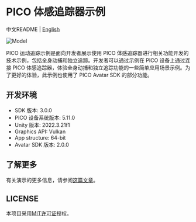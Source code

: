 # PICO 体感追踪器示例

中文README | [English](./README.md)

![Model](https://github.com/Pico-Developer/PICOMotionTrackerSample-Unity/blob/main/pico-motion-tracker-sample.jpg)

PICO 运动追踪示例是面向开发者展示使用 PICO 体感追踪器进行相关功能开发的技术示例，包括全身动捕和独立追踪。开发者可以通过示例在 PICO 设备上通过连接 PICO 体感追踪器，体验全身动捕和独立追踪功能的一些简单应用场景示例。为了更好的体验，此示例也使用了 PICO Avatar SDK 的部分功能。

## 开发环境

- SDK 版本: 3.0.0
- PICO 设备系统版本: 5.11.0
- Unity 版本: 2022.3.21f1
- Graphics API: Vulkan
- App structure: 64-bit
- Avatar SDK 版本: 2.0.0

## 了解更多

有关演示的更多信息，请参阅[这篇文章](https://developer-cn.picoxr.com/document/unity/motion-tracking-sample/)。

## LICENSE

本项目采用[MIT许可证](./License.md)授权。

